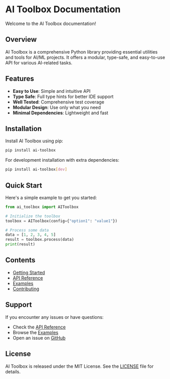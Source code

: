 # AI Toolbox Documentation

Welcome to the AI Toolbox documentation!

## Overview

AI Toolbox is a comprehensive Python library providing essential utilities and tools for AI/ML projects. It offers a modular, type-safe, and easy-to-use API for various AI-related tasks.

## Features

- **Easy to Use**: Simple and intuitive API
- **Type Safe**: Full type hints for better IDE support
- **Well Tested**: Comprehensive test coverage
- **Modular Design**: Use only what you need
- **Minimal Dependencies**: Lightweight and fast

## Installation

Install AI Toolbox using pip:

```bash
pip install ai-toolbox
```

For development installation with extra dependencies:

```bash
pip install ai-toolbox[dev]
```

## Quick Start

Here's a simple example to get you started:

```python
from ai_toolbox import AIToolbox

# Initialize the toolbox
toolbox = AIToolbox(config={"option1": "value1"})

# Process some data
data = [1, 2, 3, 4, 5]
result = toolbox.process(data)
print(result)
```

## Contents

- [Getting Started](getting-started.md)
- [API Reference](api.md)
- [Examples](examples.md)
- [Contributing](contributing.md)

## Support

If you encounter any issues or have questions:

- Check the [API Reference](api.md)
- Browse the [Examples](examples.md)
- Open an issue on [GitHub](https://github.com/yourusername/ai-toolbox/issues)

## License

AI Toolbox is released under the MIT License. See the [LICENSE](https://github.com/yourusername/ai-toolbox/blob/main/LICENSE) file for details.

